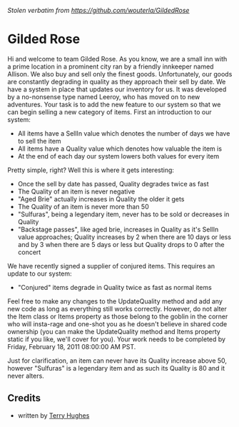 _Stolen verbatim from <https://github.com/wouterla/GildedRose>_

Gilded Rose
===========

Hi and welcome to team Gilded Rose. As you know, we are a small inn
with a prime location in a prominent city ran by a friendly innkeeper
named Allison. We also buy and sell only the finest goods.
Unfortunately, our goods are constantly degrading in quality as
they approach their sell by date. We have a system in place that
updates our inventory for us. It was developed by a no-nonsense
type named Leeroy, who has moved on to new adventures. Your task
is to add the new feature to our system so that we can begin selling
a new category of items. First an introduction to our system:

* All items have a SellIn value which denotes the number of days
  we have to sell the item
* All items have a Quality value which denotes how valuable the item is
* At the end of each day our system lowers both values for every item

Pretty simple, right? Well this is where it gets interesting:

* Once the sell by date has passed, Quality degrades twice as fast
* The Quality of an item is never negative
* "Aged Brie" actually increases in Quality the older it gets
* The Quality of an item is never more than 50
* "Sulfuras", being a legendary item, never has to be sold or decreases in Quality
* "Backstage passes", like aged brie, increases in Quality as it's
  SellIn value approaches; Quality increases by 2 when there are
  10 days or less and by 3 when there are 5 days or less but Quality
  drops to 0 after the concert

We have recently signed a supplier of conjured items. This requires
an update to our system:

* "Conjured" items degrade in Quality twice as fast as normal items

Feel free to make any changes to the UpdateQuality method and add
any new code as long as everything still works correctly. However,
do not alter the Item class or Items property as those belong to
the goblin in the corner who will insta-rage and one-shot you as
he doesn't believe in shared code ownership (you can make the
UpdateQuality method and Items property static if you like, we'll
cover for you). Your work needs to be completed by Friday, February
18, 2011 08:00:00 AM PST.

Just for clarification, an item can never have its Quality increase
above 50, however "Sulfuras" is a legendary item and as such its
Quality is 80 and it never alters.

Credits
-------

* written by [Terry Hughes](https://twitter.com/TerryHughes)
